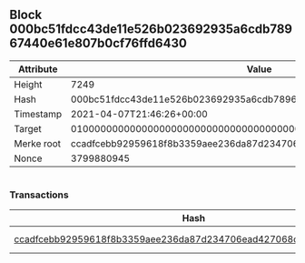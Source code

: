## Block 000bc51fdcc43de11e526b023692935a6cdb78967440e61e807b0cf76ffd6430

Attribute | Value
--- | ---
Height | 7249
Hash | 000bc51fdcc43de11e526b023692935a6cdb78967440e61e807b0cf76ffd6430
Timestamp | 2021-04-07T21:46:26+00:00
Target | 0100000000000000000000000000000000000000000000000000000000000000
Merke root | ccadfcebb92959618f8b3359aee236da87d234706ead427068cb8c3303868d0d
Nonce | 3799880945

```

```

### Transactions

Hash | Amount
--- | ---
[ccadfcebb92959618f8b3359aee236da87d234706ead427068cb8c3303868d0d](ccadfcebb92959618f8b3359aee236da87d234706ead427068cb8c3303868d0d.md) | 10.00000000 SKEPTI 
